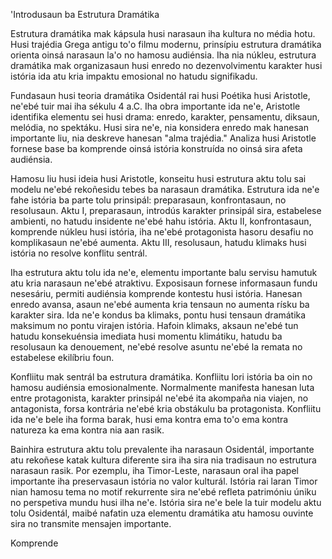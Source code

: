 'Introdusaun ba Estrutura Dramátika

Estrutura dramátika mak kápsula husi narasaun iha kultura no média hotu. Husi trajédia Grega antigu to'o filmu modernu, prinsípiu estrutura dramátika orienta oinsá narasaun la'o no hamosu audiénsia. Iha nia núkleu, estrutura dramátika mak organizasaun husi enredo no dezenvolvimentu karakter husi istória ida atu kria impaktu emosional no hatudu signifikadu.

Fundasaun husi teoria dramátika Osidentál rai husi Poétika husi Aristotle, ne'ebé tuir mai iha sékulu 4 a.C. Iha obra importante ida ne'e, Aristotle identifika elementu sei husi drama: enredo, karakter, pensamentu, diksaun, melódia, no spektáku. Husi sira ne'e, nia konsidera enredo mak hanesan importante liu, nia deskreve hanesan "alma trajédia." Analiza husi Aristotle fornese base ba komprende oinsá istória konstruída no oinsá sira afeta audiénsia.

Hamosu liu husi ideia husi Aristotle, konseitu husi estrutura aktu tolu sai modelu ne'ebé rekoñesidu tebes ba narasaun dramátika. Estrutura ida ne'e fahe istória ba parte tolu prinsipál: preparasaun, konfrontasaun, no resolusaun. Aktu I, preparasaun, introdús karakter prinsipál sira, estabelese ambienti, no hatudu insidente ne'ebé hahu istória. Aktu II, konfrontasaun, komprende núkleu husi istória, iha ne'ebé protagonista hasoru desafiu no komplikasaun ne'ebé aumenta. Aktu III, resolusaun, hatudu klimaks husi istória no resolve konflitu sentrál.

Iha estrutura aktu tolu ida ne'e, elementu importante balu servisu hamutuk atu kria narasaun ne'ebé atraktivu. Exposisaun fornese informasaun fundu nesesáriu, permiti audiénsia komprende kontestu husi istória. Hanesan enredo avansa, asaun ne'ebé aumenta kria tensaun no aumenta rísku ba karakter sira. Ida ne'e kondus ba klimaks, pontu husi tensaun dramátika maksimum no pontu virajen istória. Hafoin klimaks, aksaun ne'ebé tun hatudu konsekuénsia imediata husi momentu klimátiku, hatudu ba resolusaun ka denouement, ne'ebé resolve asuntu ne'ebé la remata no estabelese ekilíbriu foun.

Konfliitu mak sentrál ba estrutura dramátika. Konfliitu lori istória ba oin no hamosu audiénsia emosionalmente. Normalmente manifesta hanesan luta entre protagonista, karakter prinsipál ne'ebé ita akompaña nia viajen, no antagonista, forsa kontrária ne'ebé kria obstákulu ba protagonista. Konfliitu ida ne'e bele iha forma barak, husi ema kontra ema to'o ema kontra natureza ka ema kontra nia aan rasik.

Bainhira estrutura aktu tolu prevalente iha narasaun Osidentál, importante atu rekoñese katak kultura diferente sira iha sira nia tradisaun no estrutura narasaun rasik. Por ezemplu, iha Timor-Leste, narasaun oral iha papel importante iha preservasaun istória no valor kulturál. Istória rai laran Timor nian hamosu tema no motif rekurrente sira ne'ebé refleta patrimóniu úniku no perspetiva mundu husi ilha ne'e. Istória sira ne'e bele la tuir modelu aktu tolu Osidentál, maibé nafatin uza elementu dramátika atu hamosu ouvinte sira no transmite mensajen importante.

Komprende